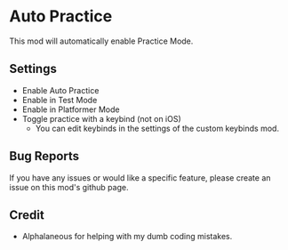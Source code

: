# Auto Practice

This mod will automatically enable Practice Mode.

## Settings
- Enable Auto Practice
- Enable in Test Mode
- Enable in Platformer Mode
- Toggle practice with a keybind (not on iOS)
    + You can edit keybinds in the settings of the custom keybinds mod.
 
## Bug Reports
If you have any issues or would like a specific feature, please create an issue on this mod's github page.

## Credit
- <cb>Alphalaneous</c> for helping with my dumb coding mistakes.
